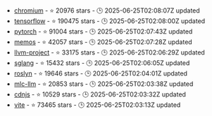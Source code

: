 - [chromium](https://github.com/chromium/chromium) - ⭐ 20976 stars - 🕒 2025-06-25T02:08:07Z updated
- [tensorflow](https://github.com/tensorflow/tensorflow) - ⭐ 190475 stars - 🕒 2025-06-25T02:08:00Z updated
- [pytorch](https://github.com/pytorch/pytorch) - ⭐ 91004 stars - 🕒 2025-06-25T02:07:43Z updated
- [memos](https://github.com/usememos/memos) - ⭐ 42057 stars - 🕒 2025-06-25T02:07:28Z updated
- [llvm-project](https://github.com/llvm/llvm-project) - ⭐ 33175 stars - 🕒 2025-06-25T02:06:29Z updated
- [sglang](https://github.com/sgl-project/sglang) - ⭐ 15432 stars - 🕒 2025-06-25T02:06:05Z updated
- [roslyn](https://github.com/dotnet/roslyn) - ⭐ 19646 stars - 🕒 2025-06-25T02:04:01Z updated
- [mlc-llm](https://github.com/mlc-ai/mlc-llm) - ⭐ 20853 stars - 🕒 2025-06-25T02:03:38Z updated
- [cdnjs](https://github.com/cdnjs/cdnjs) - ⭐ 10529 stars - 🕒 2025-06-25T02:03:32Z updated
- [vite](https://github.com/vitejs/vite) - ⭐ 73465 stars - 🕒 2025-06-25T02:03:13Z updated
